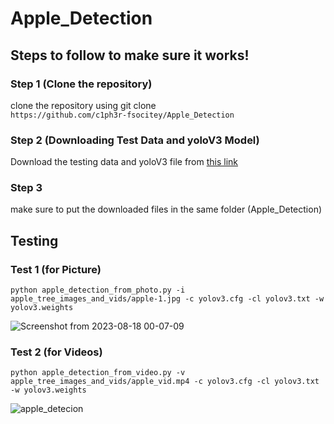 # Apple_Detection

## Steps to follow to make sure it works!

### Step 1 (Clone the repository)
clone the repository using git clone </br>`https://github.com/c1ph3r-fsocitey/Apple_Detection`

### Step 2 (Downloading Test Data and yoloV3 Model)
Download the testing data and yoloV3 file from [this link](https://drive.google.com/drive/folders/1EQ_-72dGQIOrpN2LXOFmhGFQCWEUwrll?usp=sharing)

### Step 3

make sure to put the downloaded files in the same folder (Apple_Detection)

## Testing

### Test 1 (for Picture)

`python apple_detection_from_photo.py -i apple_tree_images_and_vids/apple-1.jpg -c yolov3.cfg -cl yolov3.txt -w yolov3.weights`

![Screenshot from 2023-08-18 00-07-09](https://github.com/c1ph3r-fsocitey/Apple_Detection/assets/109020327/6f0bfa7c-ce82-4974-b93c-5dee3ce56711)

### Test 2 (for Videos)

`python apple_detection_from_video.py -v apple_tree_images_and_vids/apple_vid.mp4 -c yolov3.cfg -cl yolov3.txt -w yolov3.weights`

![apple_detecion](https://github.com/c1ph3r-fsocitey/Apple_Detection/assets/109020327/91970963-4a22-41ed-8c92-85fe4d19d2cb)
